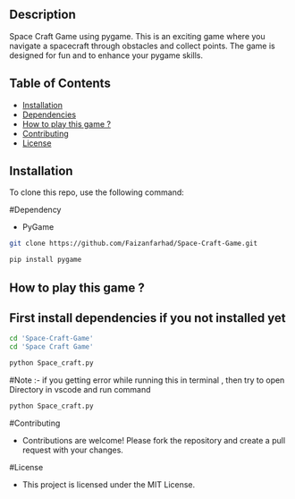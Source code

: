 

## Description
Space Craft Game using pygame. This is an exciting game where you navigate a spacecraft through obstacles and collect points. The game is designed for fun and to enhance your pygame skills.

## Table of Contents
- [Installation](#installation)
- [Dependencies](#dependencies)
- [How to play this game ?](#how-to-play-this-game-?)
- [Contributing](#contributing)
- [License](#license)

## Installation
To clone this repo, use the following command:

#Dependency
* PyGame
 
```bash
git clone https://github.com/Faizanfarhad/Space-Craft-Game.git

pip install pygame
```
## How to play this game ?
## First install dependencies if you not installed yet 
```bash
cd 'Space-Craft-Game'
cd 'Space Craft Game'

python Space_craft.py

```
#Note :- if you getting  error while running this in terminal  , then try to open Directory in vscode and run command 
```bash
python Space_craft.py
```
#Contributing
* Contributions are welcome! Please fork the repository and create a pull request with your changes.


#License
* This project is licensed under the MIT License.
